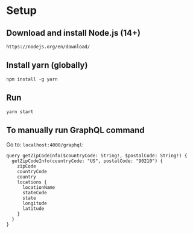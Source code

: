 # Setup
## Download and install Node.js (14+)
`https://nodejs.org/en/download/`

## Install yarn (globally)
```
npm install -g yarn
```

## Run
```
yarn start
```

## To manually run GraphQL command
Go to: `localhost:4000/graphql`:
```
query getZipCodeInfo($countryCode: String!, $postalCode: String!) {
  getZipCodeInfo(countryCode: "US", postalCode: "90210") {
    zipCode
    countryCode
    country
    locations {
      locationName
      stateCode
      state
      longitude
      latitude
    }
  }
}
```
